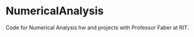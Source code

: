 NumericalAnalysis
=================

Code for Numerical Analysis hw and projects with Professor Faber at RIT.


